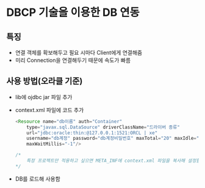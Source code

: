 # DBCP 기술을 이용한 DB 연동

## 특징

- 연결 객체를 확보해두고 필요 시마다 Client에게 연결해줌
- 미리 Connection을 연결해두기 때문에 속도가 빠름

## 사용 방법(오라클 기준)

- lib에 ojdbc jar 파일 추가
- context.xml 파일에 코드 추가
    
    ```java
    <Resource name="db이름" auth="Container"
    	type="javax.sql.DataSource" driverClassName="드라이버 종류"
    	url="jdbc:oracle:thin:@127.0.0.1:1521:ORCL | xe"
    	username="db계정" password="db계정비밀번호" maxTotal="20" maxIdle="10"
    	maxWaitMillis="-1"/>
    
    /*
    	특정 프로젝트만 적용하고 싶으면 META_INF에 context.xml 파일을 복사해 설정함
    */
    ```
    
- DB를 로드해 사용함